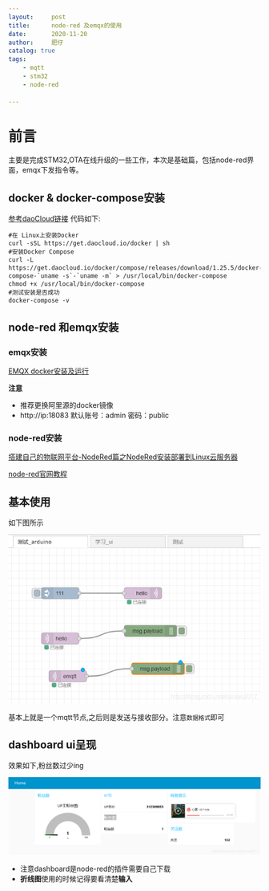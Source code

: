```yaml
---
layout:     post
title:      node-red 及emqx的使用
date:       2020-11-20
author:     肥仔
catalog: true
tags:
    - mqtt
    - stm32
    - node-red

--- 
```

# 前言
主要是完成STM32,OTA在线升级的一些工作，本次是基础篇，包括node-red界面，emqx下发指令等。
## docker & docker-compose安装
[参考daoCloud链接](https://get.daocloud.io/#install-compose)
代码如下:
```
#在 Linux上安装Docker 
curl -sSL https://get.daocloud.io/docker | sh
#安装Docker Compose 
curl -L https://get.daocloud.io/docker/compose/releases/download/1.25.5/docker-compose-`uname -s`-`uname -m` > /usr/local/bin/docker-compose
chmod +x /usr/local/bin/docker-compose
#测试安装是否成功
docker-compose -v
```
## node-red 和emqx安装
### emqx安装

[EMQX docker安装及运行](https://blog.csdn.net/u011089760/article/details/89892591)

**注意**
- 推荐更换阿里源的docker镜像
- http://ip:18083  默认账号：admin 密码：public

### node-red安装

[搭建自己的物联网平台-NodeRed篇之NodeRed安装部署到Linux云服务器](https://blog.csdn.net/qq_41790078/article/details/108052795)

[node-red官网教程](https://nodered.org/docs/)

## 基本使用

如下图所示

![在这里插入图片描述](../img/in_post/mqtt.png)


基本上就是一个mqtt节点,之后则是发送与接收部分。注意`数据格式`即可

## dashboard ui呈现

效果如下,粉丝数过少ing

![在这里插入图片描述](../img/in_post/dash_ui.png)


- 注意dashboard是node-red的插件需要自己下载
- **折线图**使用的时候记得要看清楚**输入**